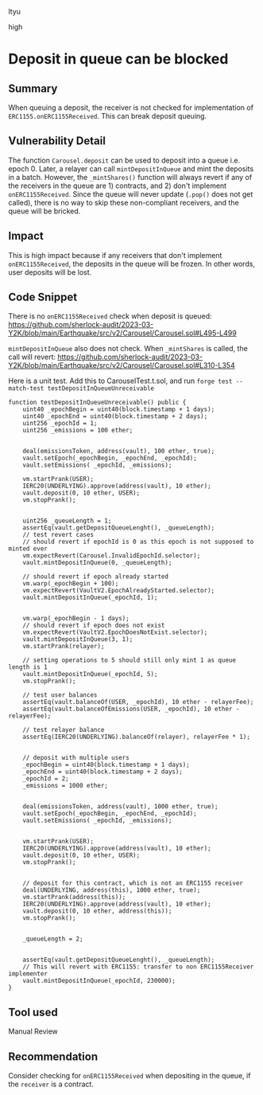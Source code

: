 ltyu

high

# Deposit in queue can be blocked

## Summary
When queuing a deposit, the receiver is not checked for implementation of `ERC1155.onERC1155Received`. This can break deposit queuing.

## Vulnerability Detail
The function `Carousel.deposit` can be used to deposit into a queue i.e. epoch 0. Later, a relayer can call `mintDepositInQueue` and mint the deposits in a batch. However, the `_mintShares()` function will always revert if any of the receivers in the queue are 1) contracts, and 2) don't implement `onERC1155Received`. Since the queue will never update (`.pop()` does not get called), there is no way to skip these non-compliant receivers, and the queue will be bricked.

## Impact
This is high impact because if any receivers that don't implement `onERC1155Received`, the deposits in the queue will be frozen. In other words, user deposits will be lost.

## Code Snippet
There is no `onERC1155Received` check when deposit is queued:
https://github.com/sherlock-audit/2023-03-Y2K/blob/main/Earthquake/src/v2/Carousel/Carousel.sol#L495-L499

`mintDepositInQueue` also does not check. When `_mintShares` is called, the call will revert:
https://github.com/sherlock-audit/2023-03-Y2K/blob/main/Earthquake/src/v2/Carousel/Carousel.sol#L310-L354

Here is a unit test. Add this to CarouselTest.t.sol, and run `forge test --match-test testDepositInQueueUnreceivable`
```solidity
function testDepositInQueueUnreceivable() public {
	uint40 _epochBegin = uint40(block.timestamp + 1 days);
	uint40 _epochEnd = uint40(block.timestamp + 2 days);
	uint256 _epochId = 1;
	uint256 _emissions = 100 ether;
	
	
	deal(emissionsToken, address(vault), 100 ether, true);
	vault.setEpoch(_epochBegin, _epochEnd, _epochId);
	vault.setEmissions( _epochId, _emissions);
	
	vm.startPrank(USER);
	IERC20(UNDERLYING).approve(address(vault), 10 ether);
	vault.deposit(0, 10 ether, USER);
	vm.stopPrank();
	
	
	uint256 _queueLength = 1;
	assertEq(vault.getDepositQueueLenght(), _queueLength);
	// test revert cases
	// should revert if epochId is 0 as this epoch is not supposed to minted ever
	vm.expectRevert(Carousel.InvalidEpochId.selector);
	vault.mintDepositInQueue(0, _queueLength);
	
	// should revert if epoch already started
	vm.warp(_epochBegin + 100);
	vm.expectRevert(VaultV2.EpochAlreadyStarted.selector);
	vault.mintDepositInQueue(_epochId, 1);
	
	
	vm.warp(_epochBegin - 1 days);
	// should revert if epoch does not exist
	vm.expectRevert(VaultV2.EpochDoesNotExist.selector);
	vault.mintDepositInQueue(3, 1);
	vm.startPrank(relayer);
	
	// setting operations to 5 should still only mint 1 as queue length is 1
	vault.mintDepositInQueue(_epochId, 5);
	vm.stopPrank();
	
	// test user balances
	assertEq(vault.balanceOf(USER, _epochId), 10 ether - relayerFee);
	assertEq(vault.balanceOfEmissions(USER, _epochId), 10 ether - relayerFee);
	
	// test relayer balance
	assertEq(IERC20(UNDERLYING).balanceOf(relayer), relayerFee * 1);
	  
	
	// deposit with multiple users
	_epochBegin = uint40(block.timestamp + 1 days);
	_epochEnd = uint40(block.timestamp + 2 days);
	_epochId = 2;
	_emissions = 1000 ether;
	  
	
	deal(emissionsToken, address(vault), 1000 ether, true);
	vault.setEpoch(_epochBegin, _epochEnd, _epochId);
	vault.setEmissions( _epochId, _emissions);
	  
	
	vm.startPrank(USER);
	IERC20(UNDERLYING).approve(address(vault), 10 ether);
	vault.deposit(0, 10 ether, USER);
	vm.stopPrank();
	
	
	// deposit for this contract, which is not an ERC1155 receiver
	deal(UNDERLYING, address(this), 1000 ether, true);
	vm.startPrank(address(this));
	IERC20(UNDERLYING).approve(address(vault), 10 ether);
	vault.deposit(0, 10 ether, address(this));
	vm.stopPrank();
	  
	
	_queueLength = 2;
	  
	
	assertEq(vault.getDepositQueueLenght(), _queueLength);
	// This will revert with ERC1155: transfer to non ERC1155Receiver implementer
	vault.mintDepositInQueue(_epochId, 230000);
}
```

## Tool used

Manual Review

## Recommendation
Consider checking for `onERC1155Received` when depositing in the queue, if the `receiver` is a contract.